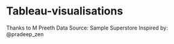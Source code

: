 # Tableau-visualisations

Thanks to M Preeth
Data Source: Sample Superstore
Inspired by: @pradeep_zen
